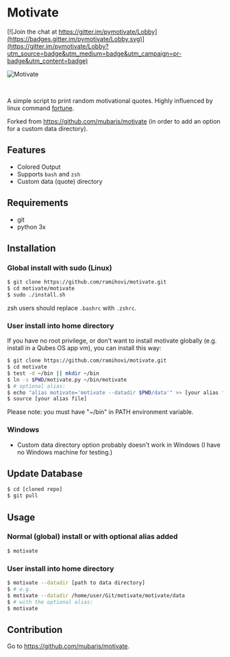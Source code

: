 # Motivate

[![Join the chat at https://gitter.im/pymotivate/Lobby](https://badges.gitter.im/pymotivate/Lobby.svg)](https://gitter.im/pymotivate/Lobby?utm_source=badge&utm_medium=badge&utm_campaign=pr-badge&utm_content=badge)

![Motivate](motivate.png)

<br/>

A simple script to print random motivational quotes. Highly influenced by linux command [fortune](https://en.wikipedia.org/wiki/Fortune_(Unix)).

Forked from <https://github.com/mubaris/motivate> (in order to add an option
for a custom data directory).

## Features
* Colored Output
* Supports `bash` and `zsh`
* Custom data (quote) directory

## Requirements

* git
* python 3x

## Installation

### Global install with sudo (Linux)

```sh
$ git clone https://github.com/ramihovi/motivate.git
$ cd motivate/motivate
$ sudo ./install.sh
```

zsh users should replace `.bashrc` with `.zshrc`.

### User install into home directory

If you have no root privilege, or don't want to install motivate globally
(e.g. install in a Qubes OS app vm), you can install this way:

```sh
$ git clone https://github.com/ramihovi/motivate.git
$ cd motivate
$ test -d ~/bin || mkdir ~/bin
$ ln -s $PWD/motivate.py ~/bin/motivate
$ # optional alias:
$ echo "alias motivate='motivate --datadir $PWD/data'" >> [your alias file]
$ source [your alias file]
```

Please note: you must have "~/bin" in PATH environment variable.

### Windows

* Custom data directory option probably doesn't work in Windows (I have no
  Windows machine for testing.)

## Update Database

```sh
$ cd [cloned repo]
$ git pull
```

## Usage

### Normal (global) install or with optional alias added

```sh
$ motivate
```

### User install into home directory

```sh
$ motivate --datadir [path to data directory]
$ # e.g.
$ motivate --datadir /home/user/Git/motivate/motivate/data
$ # with the optional alias:
$ motivate
```

## Contribution

Go to <https://github.com/mubaris/motivate>.

